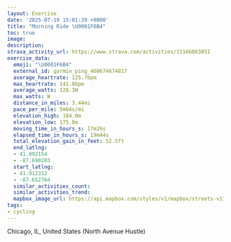 ```yaml
---
layout: Exercise
date: '2025-07-19 15:01:39 +0000'
title: "Morning Ride \U0001F6B4"
toc: true
image:
description:
strava_activity_url: https://www.strava.com/activities/15166863851
exercise_data:
  emoji: "\U0001F6B4"
  external_id: garmin_ping_460674674817
  average_heartrate: 125.7bpm
  max_heartrate: 141.0bpm
  average_watts: 128.3W
  max_watts: W
  distance_in_miles: 3.44mi
  pace_per_mile: 5m04s/mi
  elevation_high: 184.0m
  elevation_low: 175.8m
  moving_time_in_hours_s: 17m26s
  elapsed_time_in_hours_s: 19m44s
  total_elevation_gain_in_feet: 52.5ft
  end_latlng:
  - 41.892154
  - -87.690203
  start_latlng:
  - 41.912312
  - -87.652764
  similar_activities_count:
  similar_activities_trend:
  mapbox_image_url: https://api.mapbox.com/styles/v1/mapbox/streets-v11/static/path-5+787af2-1.0(cvx~Frw~uO%3FnBGz%40FrBBbMBtACpGBlFH%7CECjADn%40%40fA%3F%7CDC%60%40DL%40zAH%60BGlCRrS%3FxCBnBClBFrIAbCAP%3F%7CAFnAB%60G%3FnFFnC%3FdAFfAANPNp%40LfBAvB%40xGIbEIpGEhBGxFCd%40D%60DIlB%3FbMO%5C%40%60F%3FbKU%7C%40BXET%40rBGbF%40%7CBIzDEfIANFBPCpABxBFxCFfUHbL%40rHFnE),pin-s-s+e5b22e(-87.65322,41.9109),pin-s-f+89ae00(-87.68714999999997,41.89072)/auto/800x800?access_token=pk.eyJ1Ijoiam9zaGJlY2ttYW4iLCJhIjoiY205eWR2aDd1MWZ6djJrbXc4a3M0bWZleiJ9.XiG9OWkNcZk2QzjJbxLB4A
tags:
- cycling
---
```




Chicago, IL, United States (North Avenue Hustle)
